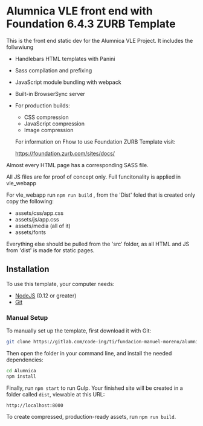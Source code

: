 # Alumnica VLE front end with Foundation  6.4.3 ZURB Template

This is the front end static dev for the Alumnica VLE Project. It includes the follwwiung

- Handlebars HTML templates with Panini
- Sass compilation and prefixing
- JavaScript module bundling with webpack
- Built-in BrowserSync server
- For production builds:
  - CSS compression
  - JavaScript compression
  - Image compression

  For information on Fhow to use Foundation ZURB Template visit:
  
  https://foundation.zurb.com/sites/docs/

 Almost every HTML page has a corresponding SASS file.

 All JS files are for proof of concept only. Full funcitonality is  applied in vle_webapp

 For vle_webapp run `npm run build` , from the 'Dist' foled that is created only copy the following:
 - assets/css/app.css
 - assets/js/app.css
 - assets/media (all of it)
 - assets/fonts

 Everything else should be pulled from the 'src' folder, as all HTML and JS from 'dist' is made for static pages.

## Installation

To use this template, your computer needs:

- [NodeJS](https://nodejs.org/en/) (0.12 or greater)
- [Git](https://git-scm.com/)


### Manual Setup

To manually set up the template, first download it with Git:

```bash
git clone https://gitlab.com/code-ing/ti/fundacion-manuel-moreno/alumnica/studio_front_end.git
```

Then open the folder in your command line, and install the needed dependencies:

```bash
cd Alumnica
npm install
```

Finally, run `npm start` to run Gulp. Your finished site will be created in a folder called `dist`, viewable at this URL:

```
http://localhost:8000
```

To create compressed, production-ready assets, run `npm run build`.
